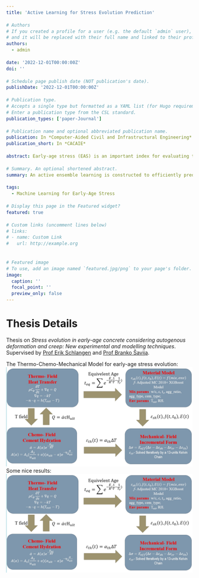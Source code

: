 ```yaml
---
title: 'Active Learning for Stress Evolution Prediction'

# Authors
# If you created a profile for a user (e.g. the default `admin` user), write the username (folder name) here
# and it will be replaced with their full name and linked to their profile.
authors:
  - admin

date: '2022-12-01T00:00:00Z'
doi: ''

# Schedule page publish date (NOT publication's date).
publishDate: '2022-12-01T00:00:00Z'

# Publication type.
# Accepts a single type but formatted as a YAML list (for Hugo requirements).
# Enter a publication type from the CSL standard.
publication_types: ['paper-Journal']

# Publication name and optional abbreviated publication name.
publication: In *Computer-Aided Civil and Infrastructural Engineering*
publication_short: In *CACAIE*

abstract: Early‐age stress (EAS) is an important index for evaluating the early‐age cracking risk of concrete. This paper encompasses a thermo‐chemo‐mechanical (TCM) model and active ensemble learning (AEL) for predicting the EAS evolution. The TCM model provides the data for the AEL model. First, based on Fourier's law, Arrhenius’ equation, and rate‐type creep law, a TCM model is built to simulate the heat transfer, cement hydration, and viscoelasticity, which together determine the EAS evolution. Then, a material model composed of an eXtreme Gradient Boosting model and adjusted Model Code 2010 is built to allow for parametric study and database construction. Finally, an AEL framework is built, which incorporates principal component analysis (PCA), Gaussian process, and light gradient boosting machine (LGBM). This study resulted in the following findings. (1) The dimensionality of the 672‐by‐1 EAS vector can be effectively reduced by PCA, and the first principal component (PC) is a global index representing the magnitude of the EAS; (2) the mechanical field of the TCM model is validated by testing data. Correlation analysis on the first PC quantifies the influence of various input parameters of the TCM model, which is in accordance with common understandings of the EAS evolution process. (3) The AEL and one‐shot ensemble learning (OSEL) both achieve high prediction performance in the testing set, whose <italic>R</italic> <sup>2</sup> reaches 0.961 and 0.948, respectively. Thanks to the uncertainty‐based query procedure, comparing with OSEL, AEL shows advantages in prediction performance over the whole training history. (4) AEL can significantly reduce the number of samples required for training, which can be a major improvement in efficiency considering the computational cost of the TCM model.

# Summary. An optional shortened abstract.
summary: An active ensemble learning is constructed to efficiently predict the early-age stress evolution based on a themo-chemo-mechanical model, light gradient boosting model, and gaussian process.

tags:
  - Machine Learning for Early-Age Stress

# Display this page in the Featured widget?
featured: true

# Custom links (uncomment lines below)
# links:
# - name: Custom Link
#   url: http://example.org


# Featured image
# To use, add an image named `featured.jpg/png` to your page's folder.
image:
  caption: ''
  focal_point: ''
  preview_only: false
---
```


# Thesis Details

Thesis on _Stress evolution in early-age concrete considering autogenous deformation and creep: New experimental and modelling techniques_. Supervised by [Prof Erik Schlangen](https://www.erikschlangen.net/) and [Prof Branko Šavija](https://www.tudelft.nl/en/staff/b.savija/).

The Thermo-Chemo-Mechanical Model for early-age stress evolution:
![Image 1](featured1.jpg)
Some nice results:
![Image 2](featured1.jpg)
